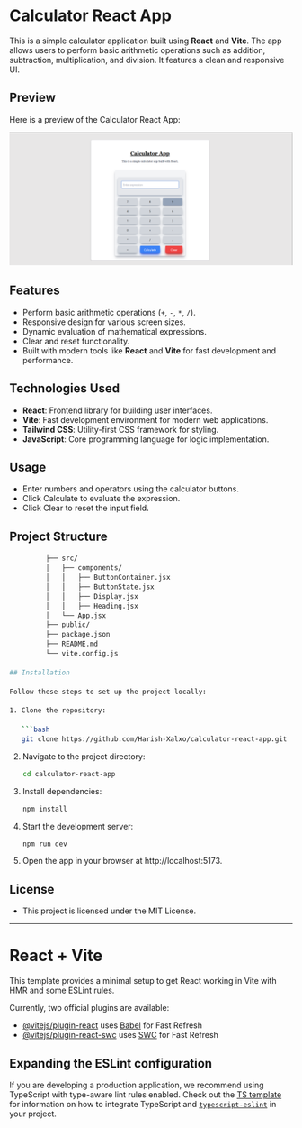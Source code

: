 # Calculator React App

This is a simple calculator application built using **React** and **Vite**. The app allows users to perform basic arithmetic operations such as addition, subtraction, multiplication, and division. It features a clean and responsive UI.

## Preview

Here is a preview of the Calculator React App:

![Calculator Preview](public/calculator-preview.png)


## Features

- Perform basic arithmetic operations (`+`, `-`, `*`, `/`).
- Responsive design for various screen sizes.
- Dynamic evaluation of mathematical expressions.
- Clear and reset functionality.
- Built with modern tools like **React** and **Vite** for fast development and performance.

## Technologies Used

- **React**: Frontend library for building user interfaces.
- **Vite**: Fast development environment for modern web applications.
- **Tailwind CSS**: Utility-first CSS framework for styling.
- **JavaScript**: Core programming language for logic implementation.

## Usage

 - Enter numbers and operators using the calculator buttons.
 - Click Calculate to evaluate the expression.
 - Click Clear to reset the input field.

## Project Structure
```bash calculator-react-app/
         ├── src/
         │   ├── components/
         │   │   ├── ButtonContainer.jsx
         │   │   ├── ButtonState.jsx
         │   │   ├── Display.jsx
         │   │   ├── Heading.jsx
         │   └── App.jsx
         ├── public/
         ├── package.json
         ├── README.md
         └── vite.config.js

## Installation

Follow these steps to set up the project locally:

1. Clone the repository:

   ```bash
   git clone https://github.com/Harish-Xalxo/calculator-react-app.git

   ```

2. Navigate to the project directory:

   ```bash
   cd calculator-react-app

   ```

3. Install dependencies:

   ```bash
   npm install

   ```

4. Start the development server:

   ```bash
   npm run dev

   ```

5. Open the app in your browser at http://localhost:5173.

## License
 - This project is licensed under the MIT License.

---

# React + Vite

This template provides a minimal setup to get React working in Vite with HMR and some ESLint rules.

Currently, two official plugins are available:

- [@vitejs/plugin-react](https://github.com/vitejs/vite-plugin-react/blob/main/packages/plugin-react) uses [Babel](https://babeljs.io/) for Fast Refresh
- [@vitejs/plugin-react-swc](https://github.com/vitejs/vite-plugin-react/blob/main/packages/plugin-react-swc) uses [SWC](https://swc.rs/) for Fast Refresh

## Expanding the ESLint configuration

If you are developing a production application, we recommend using TypeScript with type-aware lint rules enabled. Check out the [TS template](https://github.com/vitejs/vite/tree/main/packages/create-vite/template-react-ts) for information on how to integrate TypeScript and [`typescript-eslint`](https://typescript-eslint.io) in your project.
